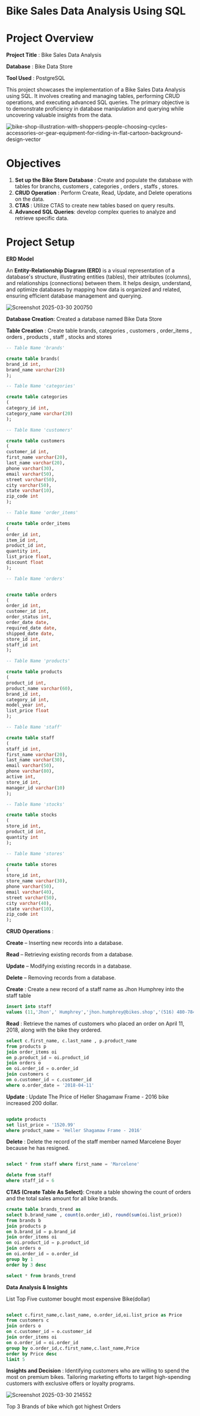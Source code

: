 # Bike Sales Data Analysis Using SQL

# Project Overview

**Project Title** : Bike Sales Data Analysis

**Database** : Bike Data Store

**Tool Used** : PostgreSQL


This project showcases the implementation of a Bike Sales Data Analysis using SQL. It involves creating and managing tables, performing CRUD operations, and executing advanced SQL queries. The primary objective is to demonstrate proficiency in database manipulation and querying while uncovering valuable insights from the data.

![bike-shop-illustration-with-shoppers-people-choosing-cycles-accessories-or-gear-equipment-for-riding-in-flat-cartoon-background-design-vector](https://github.com/user-attachments/assets/dec28b77-ccc9-44c4-883e-d7d8410e2e37)

# Objectives

1. **Set up the Bike Store Database** :  Create and populate the database with tables for branchs, customers , categories , orders , staffs , stores.
2. **CRUD Operation** : Perform Create, Read, Update, and Delete operations on the data.
3. **CTAS** : Utilize CTAS to create new tables based on query results.
4. **Advanced SQL Queries**: develop complex queries to analyze and retrieve specific data.

# Project Setup 

**ERD Model** 

An **Entity-Relationship Diagram (ERD)** is a visual representation of a database's structure, illustrating entities (tables), their attributes (columns), and relationships (connections) between them. It helps design, understand, and optimize databases by mapping how data is organized and related, ensuring efficient database management and querying.

![Screenshot 2025-03-30 200750](https://github.com/user-attachments/assets/5f214004-677b-4f62-9e62-28a35424e502)

**Database Creation**: Created a database named Bike Data Store

**Table Creation** : Create table brands, categories , customers , order_items , orders , products , staff ,  stocks and stores 

```sql
-- Table Name 'brands'

create table brands(
brand_id int,
brand_name varchar(20)
);

-- Table Name 'categories' 

create table categories
(
category_id int,
category_name varchar(20)
);

-- Table Name 'customers' 

create table customers
(
customer_id int,
first_name varchar(20),
last_name varchar(20),
phone varchar(30),
email varchar(50),
street varchar(50),
city varchar(50),
state varchar(10),
zip_code int
);

-- Table Name 'order_items' 

create table order_items
(
order_id int,
item_id int,
product_id int,
quantity int,
list_price float,
discount float
);

-- Table Name 'orders'


create table orders
(
order_id int,
customer_id int,
order_status int,
order_date date,
required_date date,
shipped_date date,
store_id int,
staff_id int
);

-- Table Name 'products'

create table products
(
product_id int,
product_name varchar(60),
brand_id int,
category_id int,
model_year int,
list_price float
);

-- Table Name 'staff' 

create table staff
(
staff_id int,
first_name varchar(20),
last_name varchar(30),
email varchar(50),
phone varchar(80),
active int,
store_id int,
manager_id varchar(10)
);

-- Table Name 'stocks'

create table stocks
(
store_id int,
product_id int,
quantity int
);

-- Table Name 'stores'

create table stores
(
store_id int,
store_name varchar(30),
phone varchar(50),
email varchar(40),
street varchar(50),
city varchar(40),
state varchar(10),
zip_code int
);

```

**CRUD Operations** : 

**Create** – Inserting new records into a database.

**Read** – Retrieving existing records from a database.

**Update** – Modifying existing records in a database.

**Delete** – Removing records from a database.

**Create** : Create a new record of a staff name as Jhon Humphrey into the staff table

```sql
insert into staff
values (11,'Jhon',' Humphrey','jhon.humphrey@bikes.shop','(516) 480-7845',1,2,7);
```
**Read** : Retrieve the names of customers who placed an order on April 11, 2018, along with the bike they ordered.

```sql
select c.first_name, c.last_name , p.product_name 
from products p
join order_items oi
on p.product_id = oi.product_id
join orders o
on oi.order_id = o.order_id
join customers c
on o.customer_id = c.customer_id
where o.order_date = '2018-04-11'
```

**Update** : Update The Price of  Heller Shagamaw Frame - 2016 bike increased 200 dollar.

```sql

update products
set list_price = '1520.99'
where product_name = 'Heller Shagamaw Frame - 2016'

```

**Delete** : Delete the record of the staff member named Marcelene Boyer because he has resigned.

```sql

select * from staff where first_name = 'Marcelene'

delete from staff
where staff_id = 6

```
 **CTAS (Create Table As Select)**:
Create a table showing the count of orders and the total sales amount for all bike brands.

```sql
create table brands_trend as 
select b.brand_name , count(o.order_id), round(sum(oi.list_price))
from brands b
join products p
on b.brand_id = p.brand_id
join order_items oi
on oi.product_id = p.product_id
join orders o
on oi.order_id = o.order_id
group by 1
order by 3 desc

select * from brands_trend
```

**Data Analysis &  Insights**

List Top Five customer bought most expensive Bike(dollar)

```sql

select c.first_name,c.last_name, o.order_id,oi.list_price as Price 
from customers c
join orders o 
on c.customer_id = o.customer_id
join order_items oi
on o.order_id = oi.order_id
group by o.order_id,c.first_name,c.last_name,Price 
order by Price desc
limit 5

```
**Insights and Decision** : Identifying customers who are willing to spend the most on premium bikes.
Tailoring marketing efforts to target high-spending customers with exclusive offers or loyalty programs.

![Screenshot 2025-03-30 214552](https://github.com/user-attachments/assets/c63f9d4e-9546-4ade-a3cd-cfbd83884717)


Top 3 Brands of bike which got highest Orders 


